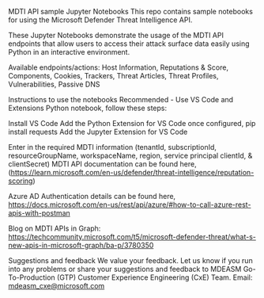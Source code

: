 MDTI API sample Jupyter Notebooks
This repo contains sample notebooks for using the Microsoft Defender Threat Intelligence API.

These Jupyter Notebooks demonstrate the usage of the MDTI API endpoints that allow users to access their attack surface data easily using Python in an interactive environment.

Available endpoints/actions: Host Information, Reputations & Score, Components, Cookies, Trackers, Threat Articles, Threat Profiles, Vulnerabilities, Passive DNS

Instructions to use the notebooks
Recommended - Use VS Code and Extensions Python notebook, follow these steps:

Install VS Code
Add the Python Extension for VS Code once configured, pip install requests
Add the Jupyter Extension for VS Code


Enter in the required MDTI information (tenantId, subscriptionId, resourceGroupName, workspaceName, region, service principal clientId, & clientSecret)
MDTI API documentation can be found here, (https://learn.microsoft.com/en-us/defender/threat-intelligence/reputation-scoring)

Azure AD Authentication details can be found here, https://docs.microsoft.com/en-us/rest/api/azure/#how-to-call-azure-rest-apis-with-postman

Blog on MDTI APIs in Graph: https://techcommunity.microsoft.com/t5/microsoft-defender-threat/what-s-new-apis-in-microsoft-graph/ba-p/3780350

Suggestions and feedback
We value your feedback. Let us know if you run into any problems or share your suggestions and feedback to MDEASM Go-To-Production (GTP) Customer Experience Engineering (CxE) Team. Email: mdeasm_cxe@microsoft.com

